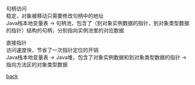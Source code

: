 句柄访问  
稳定，对象被移动只需要修改句柄中的地址  
Java栈本地变量表 -> 句柄池，包含了（到对象实例数据的指针，到对象类型数据的指针）结构的句柄，分别指向实例池里的对应数据  

直接指针  
访问速度快，节省了一次指针定位的开销  
Java栈本地变量表 -> Java堆，包含了对象实例数据和到对象类型数据的指针 -> 指向方法区的对象类型数据  

[back](../15.md)  